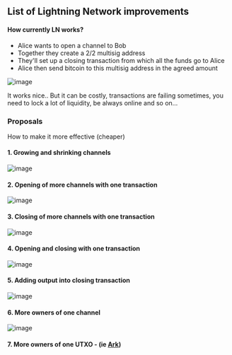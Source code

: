 ## List of Lightning Network improvements

#### How currently LN works?
- Alice wants to open a channel to Bob
- Together they create a 2/2 multisig address
- They'll set up a closing transaction from which all the funds go to Alice
- Alice then send bitcoin to this multisig address in the agreed amount

![image](https://github.com/hynek-jina/Hynek/assets/26002916/53184aa8-f561-448b-b9f3-5fab705c6c4e)

It works nice.. But it can be costly, transactions are failing sometimes, you need to lock a lot of liquidity, be always online and so on...

### Proposals
How to make it more effective (cheaper)

#### 1. Growing and shrinking channels
![image](https://github.com/hynek-jina/Hynek/assets/26002916/0e214516-b34a-4175-aa05-fce4ce6f1c0d)

#### 2. Opening of more channels with one transaction
![image](https://github.com/hynek-jina/Hynek/assets/26002916/1d6987c1-a3f6-4818-ac79-d684a40e7898)

#### 3. Closing of more channels with one transaction
![image](https://github.com/hynek-jina/Hynek/assets/26002916/7d160fd9-cf85-4fae-a7cf-75cac7755d96)

#### 4. Opening and closing with one transaction
![image](https://github.com/hynek-jina/Hynek/assets/26002916/c8834c6e-7750-4c50-bead-f5001ff053dc)

#### 5. Adding output into closing transaction
![image](https://github.com/hynek-jina/Hynek/assets/26002916/af7c0030-2cb8-4b97-99b7-fc7c0483fc8c)

#### 6. More owners of one channel
![image](https://github.com/hynek-jina/Hynek/assets/26002916/eebff453-c0fd-41b8-94bd-e91eaf5c81bd)

#### 7. More owners of one UTXO - (ie [Ark](https://www.arkpill.me/))
